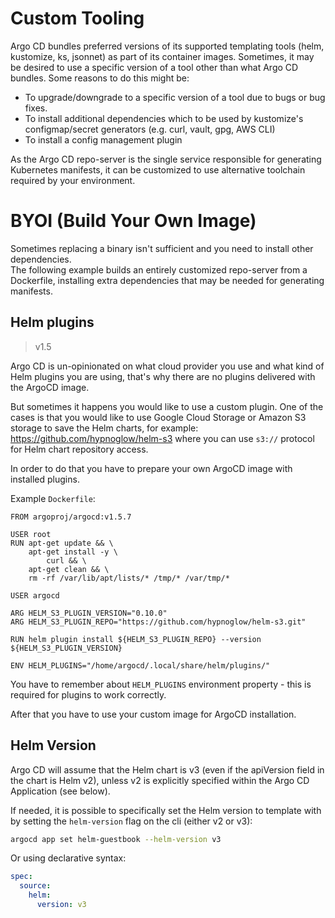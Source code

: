 # Custom Tooling

Argo CD bundles preferred versions of its supported templating tools (helm, kustomize, ks, jsonnet) as part of its container images. Sometimes, it may be desired to use a specific version of a tool other than what Argo CD bundles. Some reasons to do this might be:

* To upgrade/downgrade to a specific version of a tool due to bugs or bug fixes.
* To install additional dependencies which to be used by kustomize's configmap/secret generators (e.g. curl, vault, gpg, AWS CLI)
* To install a config management plugin

As the Argo CD repo-server is the single service responsible for generating Kubernetes manifests, it can be customized to use alternative toolchain required by your environment.

# BYOI (Build Your Own Image)

Sometimes replacing a binary isn't sufficient and you need to install other dependencies.   
The following example builds an entirely customized repo-server from a Dockerfile, installing extra dependencies that may be needed for generating manifests.   

## Helm plugins

> v1.5

Argo CD is un-opinionated on what cloud provider you use and what kind of Helm plugins you are using, that's why there are no plugins delivered with the ArgoCD image.

But sometimes it happens you would like to use a custom plugin. One of the cases is that you would like to use Google Cloud Storage or Amazon S3 storage to save the Helm charts, for example: https://github.com/hypnoglow/helm-s3 where you can use `s3://` protocol for Helm chart repository access.

In order to do that you have to prepare your own ArgoCD image with installed plugins.

Example `Dockerfile`:

```
FROM argoproj/argocd:v1.5.7

USER root
RUN apt-get update && \
    apt-get install -y \
        curl && \
    apt-get clean && \
    rm -rf /var/lib/apt/lists/* /tmp/* /var/tmp/*

USER argocd

ARG HELM_S3_PLUGIN_VERSION="0.10.0"
ARG HELM_S3_PLUGIN_REPO="https://github.com/hypnoglow/helm-s3.git"

RUN helm plugin install ${HELM_S3_PLUGIN_REPO} --version ${HELM_S3_PLUGIN_VERSION}

ENV HELM_PLUGINS="/home/argocd/.local/share/helm/plugins/"
```

You have to remember about `HELM_PLUGINS` environment property - this is required for plugins to work correctly.

After that you have to use your custom image for ArgoCD installation.

## Helm Version

Argo CD will assume that the Helm chart is v3 (even if the apiVersion field in the chart is Helm v2), unless v2 is explicitly specified within the Argo CD Application (see below).

If needed, it is possible to specifically set the Helm version to template with by setting the `helm-version` flag on the cli (either v2 or v3):

```bash
argocd app set helm-guestbook --helm-version v3
```

Or using declarative syntax:

```yaml
spec:
  source:
    helm:
      version: v3
```
